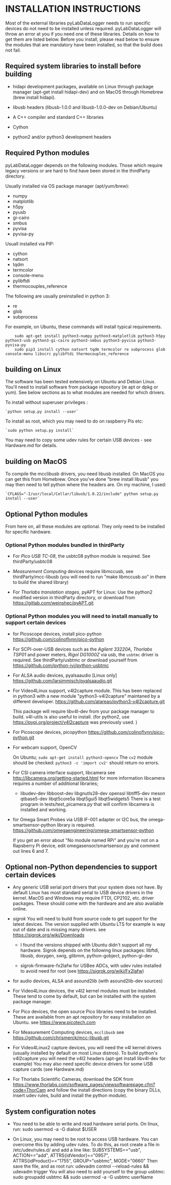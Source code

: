 # INSTALLATION INSTRUCTIONS

Most of the external libraries pyLabDataLogger needs to run specific devices do not need to be installed unless required. pyLabDataLogger will throw an error at you if you need one of these libraries. Details on how to get them are listed below. Before you install, please read below to ensure the modules that are mandatory have been installed, so that the build does not fail.

## Required system libraries to install before building

- hidapi development packages, available on Linux through package manager (apt-get install hidapi-dev) and on MacOS through Homebrew (brew install hidapi).

- libusb headers (libusb-1.0.0 and libusb-1.0.0-dev on Debian/Ubuntu)

- A C++ compiler and standard C++ libraries

- Cython

- python2 and/or python3 development headers

## Required Python modules

pyLabDataLogger depends on the following modules. Those which require legacy versions or are hard to find have been stored in the thirdParty directory.

Usually installed via OS package manager (apt/yum/brew):
- numpy
- matplotlib
- h5py
- pyusb
- gi-cairo
- smbus
- pyvisa
- pyvisa-py

Usuall installed via PIP:
- cython
- natsort
- tqdm
- termcolor
- console-menu
- pylibftdi
- thermocouples_reference

The following are usually preinstalled in python 3:
- re
- glob
- subprocess

For example, on Ubuntu, these commands will install typical requirements.

```
    sudo apt-get install python3-numpy python3-matplotlib python3-h5py python3-usb python3-gi-cairo python3-smbus python3-pyvisa python3-pyvisa-py
    sudo pip3 install cython natsort tqdm termcolor re subprocess glob console-menu libscrc pylibftdi thermocouples_reference
```

## building on Linux

The software has been tested extensively on Ubuntu and Debian Linux. 
You'll need to install software from package repository (ie apt or dpkg or yum).
See below sections as to what modules are needed for which drivers.

To install without superuser privileges :

	`python setup.py install --user`

To install as root, which you may need to do on raspberry Pis etc:

	`sudo python setup.py install`

You may need to copy some udev rules for certain USB devices - see Hardware.md for details.

## building on MacOS

To compile the mcclibusb drivers, you need libusb installed. On MacOS you can get this
from Homebrew. Once you've done "brew install libusb" you may then need to tell python
where the headers are. On my machine, I used:

    `CFLAGS="-I/usr/local/Cellar/libusb/1.0.22/include" python setup.py install --user`

## Optional Python modules

From here on, all these modules are optional. They only need to be installed for specific hardware.

### Optional Python modules bundled in thirdParty

- For *Pico USB TC-08*, the usbtc08 python module is required. See thirdParty/usbtc08

- *Measurement Computing* devices require libmccusb, see thirdParty/mcc-libusb
  (you will need to run "make libmccusb.so" in there to build the shared library)

- For *Thorlabs translation stages*, pyAPT for Linux:
  Use the python2 modified version in thirdParty directory, or download from https://gitlab.com/weinshec/pyAPT.git

### Optional Python modules you will need to install manually to support certain devices

- for Picoscope devices, install pico-python
  https://github.com/colinoflynn/pico-python

- For SCPI-over-USB devices such as the _Agilent 33220A_, _Thorlabs TSP01_ and power meters, _Rigol DG1000Z_ via usb, the `usbtmc` driver is required.
  See thirdParty/usbtmc or download yourself from https://github.com/python-ivi/python-usbtmc

- For ALSA audio devices, pyalsaaudio  [Linux only]
  https://github.com/larsimmisch/pyalsaaudio.git

- For Video4Linux support, v4l2capture module.
  This has been replaced in python3 with a new module "python3-v4l2capture" maintaned by a different developer.
  https://github.com/atareao/python3-v4l2capture.git
  
  This package will require libv4l-dev from your package manager to build.  v4l-utils is also useful to install.
  (for python2, use https://pypi.org/project/v4l2capture was previously used. )

- For Picoscope devices, picopython
  https://github.com/colinoflynn/pico-python.git

- For webcam support, OpenCV

  On Ubuntu; `sudo apt-get install python3-opencv`
  The `cv2` module should be checked: `python3 -c 'import cv2'` should return no errors.

- For CSI camera interface support, libcamera
  see http://libcamera.org/getting-started.html for more information
  libcamera requires a number of additional libraries;
    - libudev-dev libboost-dev libgnutls28-dev openssl libtiff5-dev meson qtbase5-dev libqt5core5a libqt5gui5 libqt5widgets5
  There is a test program in tests/test_picamera.py that will confirm libcamera is installed and working.

- for Omega Smart Probes via USB IF-001 adapter or I2C bus, the omega-smartsensor-python library is required.
  https://github.com/omegaengineering/omega-smartsensor-python
  
  If you get an error about "No module named RPi" and you're not on a Rapsberry Pi device, edit
  omegasensor/smartsensor.py and comment out lines 6 and 7.

## Optional non-Python dependencies to support certain devices

- Any generic USB serial port drivers that your system does not have. By default Linux has most standard serial to USB device drivers in the kernel. MacOS and Windows may require FTDI, CP2102, etc. driver packages. These should come with the hardware and are also available online.

- *sigrok*
  You will need to build from source code to get support for the latest devices.
  The version supplied with Ubuntu LTS for example is way out of date and is missing many drivers.
  see https://sigrok.org/wiki/Downloads

    - I found the versions shipped with Ubuntu didn't support all my hardware. 
      Sigrok depends on the following linux packages:
          libftdi, libusb, doxygen, swig, glibmm, python-gobject, python-gi-dev

    - sigrok-firmware-fx2lafw for USBee ADCs, with udev rules installed to avoid
      need for root (see https://sigrok.org/wiki/Fx2lafw)

- for audio devices, ALSA and asound2lib (with asound2lib-dev sources)

- For Video4Linux devices, the v4l2 kernel modules must be installed. These tend to come by default, but can be installed with the system package manager.
    
- For Pico devices, the open source Pico libraries need to be installed.
  These are available from an apt repository for easy installation on Ubuntu.
  see https://www.picotech.com

- For Measurement Computing devices, `mcclibusb`
  see https://github.com/chrismerck/mcc-libusb.git

- For Video4Linux2 capture devices, you will need the v4l kernel drivers (usually installed by default on most Linux distros).
  To build python's v4l2capture you will need the v4l2 headers (apt-get install libv4l-dev for example)
  You may also need specific device drivers for some USB capture cards (see Hardware.md)

- For Thorlabs Scientific Cameras, download the SDK from https://www.thorlabs.com/software_pages/viewsoftwarepage.cfm?code=ThorCam
  and follow the install directions (copy the binary DLLs, insert udev rules, build and install the python module).

## System configuration notes

- You need to be able to write and read hardware serial ports. On linux, run:
    sudo usermod -a -G dialout $USER

- On Linux, you may need to be root to access USB hardware. You can overcome this by adding udev rules.
  To do this, as root create a file in /etc/udev/rules.d/ and add a line like:
  SUBSYSTEMS=="usb", ACTION=="add", ATTRS{idVendor}=="0957", ATTRS{idProduct}=="1755", GROUP="usbtmc", MODE="0660"
  Then save the file, and as root run: udevadm control --reload-rules && udevadm trigger
  You will also need to add yourself to the group usbtmc: sudo groupadd usbtmc && sudo usermod -a -G usbtmc userName
